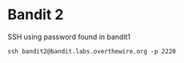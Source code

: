 <h1>Bandit 2</h1>
SSH using password found in bandit1

```
ssh bandit2@bandit.labs.overthewire.org -p 2220
```

